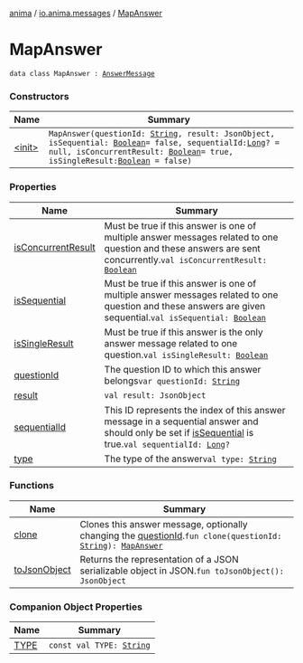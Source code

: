 [anima](../../index.md) / [io.anima.messages](../index.md) / [MapAnswer](./index.md)

# MapAnswer

`data class MapAnswer : `[`AnswerMessage`](../-answer-message/index.md)

### Constructors

| Name | Summary |
|---|---|
| [&lt;init&gt;](-init-.md) | `MapAnswer(questionId: `[`String`](https://kotlinlang.org/api/latest/jvm/stdlib/kotlin/-string/index.html)`, result: JsonObject, isSequential: `[`Boolean`](https://kotlinlang.org/api/latest/jvm/stdlib/kotlin/-boolean/index.html)` = false, sequentialId: `[`Long`](https://kotlinlang.org/api/latest/jvm/stdlib/kotlin/-long/index.html)`? = null, isConcurrentResult: `[`Boolean`](https://kotlinlang.org/api/latest/jvm/stdlib/kotlin/-boolean/index.html)` = true, isSingleResult: `[`Boolean`](https://kotlinlang.org/api/latest/jvm/stdlib/kotlin/-boolean/index.html)` = false)` |

### Properties

| Name | Summary |
|---|---|
| [isConcurrentResult](is-concurrent-result.md) | Must be true if this answer is one of multiple answer messages related to one question and these answers are sent concurrently.`val isConcurrentResult: `[`Boolean`](https://kotlinlang.org/api/latest/jvm/stdlib/kotlin/-boolean/index.html) |
| [isSequential](is-sequential.md) | Must be true if this answer is one of multiple answer messages related to one question and these answers are given sequential.`val isSequential: `[`Boolean`](https://kotlinlang.org/api/latest/jvm/stdlib/kotlin/-boolean/index.html) |
| [isSingleResult](is-single-result.md) | Must be true if this answer is the only answer message related to one question.`val isSingleResult: `[`Boolean`](https://kotlinlang.org/api/latest/jvm/stdlib/kotlin/-boolean/index.html) |
| [questionId](question-id.md) | The question ID to which this answer belongs`var questionId: `[`String`](https://kotlinlang.org/api/latest/jvm/stdlib/kotlin/-string/index.html) |
| [result](result.md) | `val result: JsonObject` |
| [sequentialId](sequential-id.md) | This ID represents the index of this answer message in a sequential answer and should only be set if [isSequential](../-answer-message/is-sequential.md) is true.`val sequentialId: `[`Long`](https://kotlinlang.org/api/latest/jvm/stdlib/kotlin/-long/index.html)`?` |
| [type](type.md) | The type of the answer`val type: `[`String`](https://kotlinlang.org/api/latest/jvm/stdlib/kotlin/-string/index.html) |

### Functions

| Name | Summary |
|---|---|
| [clone](clone.md) | Clones this answer message, optionally changing the [questionId](../-answer-message/clone.md#io.anima.messages.AnswerMessage$clone(kotlin.String)/questionId).`fun clone(questionId: `[`String`](https://kotlinlang.org/api/latest/jvm/stdlib/kotlin/-string/index.html)`): `[`MapAnswer`](./index.md) |
| [toJsonObject](to-json-object.md) | Returns the representation of a JSON serializable object in JSON.`fun toJsonObject(): JsonObject` |

### Companion Object Properties

| Name | Summary |
|---|---|
| [TYPE](-t-y-p-e.md) | `const val TYPE: `[`String`](https://kotlinlang.org/api/latest/jvm/stdlib/kotlin/-string/index.html) |
